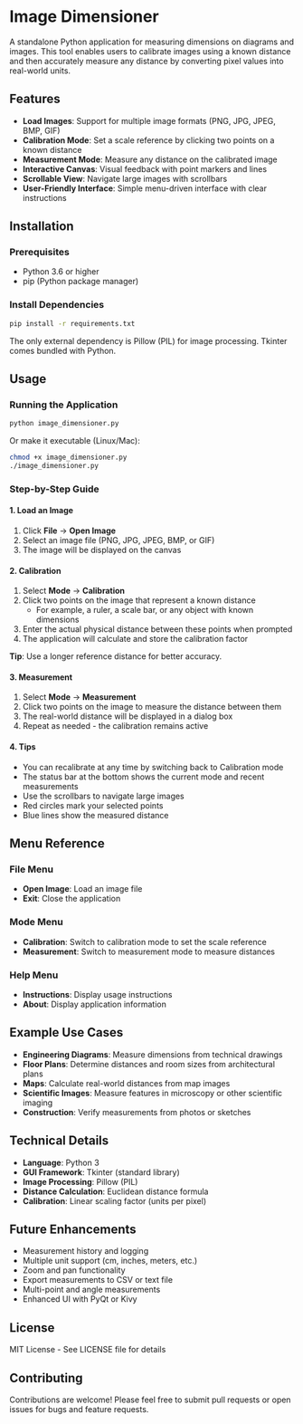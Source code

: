 # Image Dimensioner

A standalone Python application for measuring dimensions on diagrams and images. This tool enables users to calibrate images using a known distance and then accurately measure any distance by converting pixel values into real-world units.

## Features

- **Load Images**: Support for multiple image formats (PNG, JPG, JPEG, BMP, GIF)
- **Calibration Mode**: Set a scale reference by clicking two points on a known distance
- **Measurement Mode**: Measure any distance on the calibrated image
- **Interactive Canvas**: Visual feedback with point markers and lines
- **Scrollable View**: Navigate large images with scrollbars
- **User-Friendly Interface**: Simple menu-driven interface with clear instructions

## Installation

### Prerequisites

- Python 3.6 or higher
- pip (Python package manager)

### Install Dependencies

```bash
pip install -r requirements.txt
```

The only external dependency is Pillow (PIL) for image processing. Tkinter comes bundled with Python.

## Usage

### Running the Application

```bash
python image_dimensioner.py
```

Or make it executable (Linux/Mac):

```bash
chmod +x image_dimensioner.py
./image_dimensioner.py
```

### Step-by-Step Guide

#### 1. Load an Image

1. Click **File** → **Open Image**
2. Select an image file (PNG, JPG, JPEG, BMP, or GIF)
3. The image will be displayed on the canvas

#### 2. Calibration

1. Select **Mode** → **Calibration**
2. Click two points on the image that represent a known distance
   - For example, a ruler, a scale bar, or any object with known dimensions
3. Enter the actual physical distance between these points when prompted
4. The application will calculate and store the calibration factor

**Tip**: Use a longer reference distance for better accuracy.

#### 3. Measurement

1. Select **Mode** → **Measurement**
2. Click two points on the image to measure the distance between them
3. The real-world distance will be displayed in a dialog box
4. Repeat as needed - the calibration remains active

#### 4. Tips

- You can recalibrate at any time by switching back to Calibration mode
- The status bar at the bottom shows the current mode and recent measurements
- Use the scrollbars to navigate large images
- Red circles mark your selected points
- Blue lines show the measured distance

## Menu Reference

### File Menu
- **Open Image**: Load an image file
- **Exit**: Close the application

### Mode Menu
- **Calibration**: Switch to calibration mode to set the scale reference
- **Measurement**: Switch to measurement mode to measure distances

### Help Menu
- **Instructions**: Display usage instructions
- **About**: Display application information

## Example Use Cases

- **Engineering Diagrams**: Measure dimensions from technical drawings
- **Floor Plans**: Determine distances and room sizes from architectural plans
- **Maps**: Calculate real-world distances from map images
- **Scientific Images**: Measure features in microscopy or other scientific imaging
- **Construction**: Verify measurements from photos or sketches

## Technical Details

- **Language**: Python 3
- **GUI Framework**: Tkinter (standard library)
- **Image Processing**: Pillow (PIL)
- **Distance Calculation**: Euclidean distance formula
- **Calibration**: Linear scaling factor (units per pixel)

## Future Enhancements

- Measurement history and logging
- Multiple unit support (cm, inches, meters, etc.)
- Zoom and pan functionality
- Export measurements to CSV or text file
- Multi-point and angle measurements
- Enhanced UI with PyQt or Kivy

## License

MIT License - See LICENSE file for details

## Contributing

Contributions are welcome! Please feel free to submit pull requests or open issues for bugs and feature requests.
